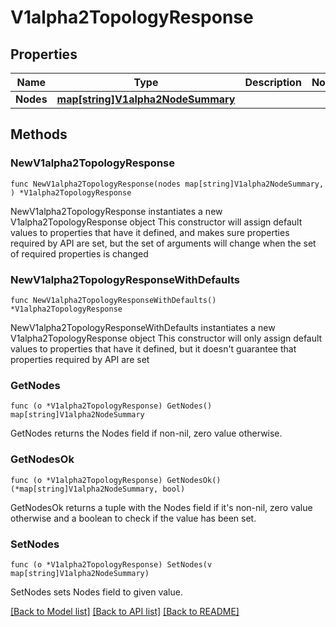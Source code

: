 # V1alpha2TopologyResponse

## Properties

Name | Type | Description | Notes
------------ | ------------- | ------------- | -------------
**Nodes** | [**map[string]V1alpha2NodeSummary**](V1alpha2NodeSummary.md) |  | 

## Methods

### NewV1alpha2TopologyResponse

`func NewV1alpha2TopologyResponse(nodes map[string]V1alpha2NodeSummary, ) *V1alpha2TopologyResponse`

NewV1alpha2TopologyResponse instantiates a new V1alpha2TopologyResponse object
This constructor will assign default values to properties that have it defined,
and makes sure properties required by API are set, but the set of arguments
will change when the set of required properties is changed

### NewV1alpha2TopologyResponseWithDefaults

`func NewV1alpha2TopologyResponseWithDefaults() *V1alpha2TopologyResponse`

NewV1alpha2TopologyResponseWithDefaults instantiates a new V1alpha2TopologyResponse object
This constructor will only assign default values to properties that have it defined,
but it doesn't guarantee that properties required by API are set

### GetNodes

`func (o *V1alpha2TopologyResponse) GetNodes() map[string]V1alpha2NodeSummary`

GetNodes returns the Nodes field if non-nil, zero value otherwise.

### GetNodesOk

`func (o *V1alpha2TopologyResponse) GetNodesOk() (*map[string]V1alpha2NodeSummary, bool)`

GetNodesOk returns a tuple with the Nodes field if it's non-nil, zero value otherwise
and a boolean to check if the value has been set.

### SetNodes

`func (o *V1alpha2TopologyResponse) SetNodes(v map[string]V1alpha2NodeSummary)`

SetNodes sets Nodes field to given value.



[[Back to Model list]](../README.md#documentation-for-models) [[Back to API list]](../README.md#documentation-for-api-endpoints) [[Back to README]](../README.md)


